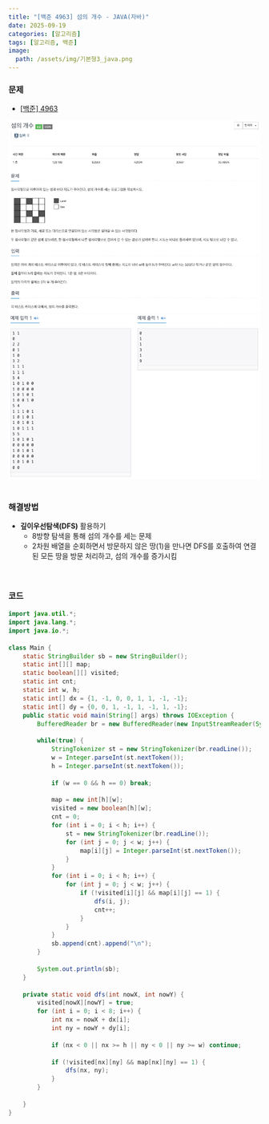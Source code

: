 ```yaml
---
title: "[백준 4963] 섬의 개수 - JAVA(자바)"
date: 2025-09-19
categories: [알고리즘]
tags: [알고리즘, 백준]
image:
  path: /assets/img/기본형3_java.png
---
```


### 문제

- [[백준] 4963](https://www.acmicpc.net/problem/4963)

![img](/assets/img/algorithm/백준4963_1.png)
![img](/assets/img/algorithm/백준4963_2.png)
<br /><br />

### 해결방법
- **깊이우선탐색(DFS)** 활용하기
  - 8방향 탐색을 통해 섬의 개수를 세는 문제
  - 2차원 배열을 순회하면서 방문하지 않은 땅(1)을 만나면 DFS를 호출하여 연결된 모든 땅을 방문 처리하고, 섬의 개수를 증가시킴    
<br /><br />

### 코드

```java
import java.util.*;
import java.lang.*;
import java.io.*;

class Main {
    static StringBuilder sb = new StringBuilder();
    static int[][] map;
    static boolean[][] visited;
    static int cnt;
    static int w, h;
    static int[] dx = {1, -1, 0, 0, 1, 1, -1, -1};
    static int[] dy = {0, 0, 1, -1, 1, -1, 1, -1};
    public static void main(String[] args) throws IOException {
        BufferedReader br = new BufferedReader(new InputStreamReader(System.in));

        while(true) {
            StringTokenizer st = new StringTokenizer(br.readLine());
            w = Integer.parseInt(st.nextToken());
            h = Integer.parseInt(st.nextToken());

            if (w == 0 && h == 0) break;

            map = new int[h][w];
            visited = new boolean[h][w];
            cnt = 0;
            for (int i = 0; i < h; i++) {
                st = new StringTokenizer(br.readLine());
                for (int j = 0; j < w; j++) {
                    map[i][j] = Integer.parseInt(st.nextToken());
                }
            }
            for (int i = 0; i < h; i++) {
                for (int j = 0; j < w; j++) {
                    if (!visited[i][j] && map[i][j] == 1) {
                        dfs(i, j);
                        cnt++;
                    }
                }
            }
            sb.append(cnt).append("\n");
        }
        
        System.out.println(sb);
    }

    private static void dfs(int nowX, int nowY) {
        visited[nowX][nowY] = true;
        for (int i = 0; i < 8; i++) {
            int nx = nowX + dx[i];
            int ny = nowY + dy[i];

            if (nx < 0 || nx >= h || ny < 0 || ny >= w) continue;

            if (!visited[nx][ny] && map[nx][ny] == 1) {
                dfs(nx, ny);
            }
        }
        
    }
}
```